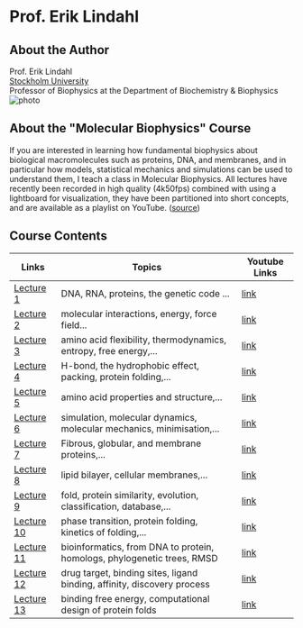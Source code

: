 # Prof. Erik Lindahl
## About the Author
Prof. Erik Lindahl  
[Stockholm University](https://www.su.se/english/profiles/erlin-1.189634?open-collapse-boxes=body-teaching)   
Professor of Biophysics at the Department of Biochemistry & Biophysics  
![photo](https://media.drugdesign.org/site/external/erik-lindahl/erik-lindhal.jpg)

## About the "Molecular Biophysics" Course
If you are interested in learning how fundamental biophysics about biological macromolecules such as proteins, DNA, and membranes, and in particular how models, statistical mechanics and simulations can be used to understand them, I teach a class in Molecular Biophysics. All lectures have recently been recorded in high quality (4k50fps) combined with using a lightboard for visualization, they have been partitioned into short concepts, and are available as a playlist on YouTube. ([source](https://www.su.se/english/profiles/erlin-1.189634?open-collapse-boxes=body-teaching))

## Course Contents

| Links                        | Topics                                                                  |  Youtube Links                                                                                         |
| ---------------------------- | ----------------------------------------------------------------------- | -------------------------------------------------------------------------------------------------------| 
| [Lecture 1](lecture-1.md)    | DNA, RNA, proteins, the genetic code ...                                |  [link](https://www.youtube.com/watch?v=TDzzvKoDOuQ&list=PLuIpgNT2hMwSeNrfxDhlayClx2PWeQxuJ&index=1)   |     
| [Lecture 2](lecture-2.md)    | molecular interactions, energy, force field...                           |  [link](https://www.youtube.com/watch?v=4uloreO4qHA&list=PLuIpgNT2hMwRksGSGTywsItac-SPNJ_qm&index=1)   |
| [Lecture 3](lecture-3.md)    | amino acid flexibility, thermodynamics, entropy, free energy,...        |  [link](https://www.youtube.com/watch?v=wpLZm3qS1PE&list=PLuIpgNT2hMwTyjpKVevMHUofykrXFtNVW&index=1)   |
| [Lecture 4](lecture-4.md)    | H-bond, the hydrophobic effect, packing, protein folding,...            |  [link](https://www.youtube.com/watch?v=-aRskm-kFhI&list=PLuIpgNT2hMwQfVZfmaQYe1TXFq98eFkkI&index=1)   |
| [Lecture 5](lecture-5.md)    | amino acid properties and structure,...                                 |  [link](https://www.youtube.com/watch?v=GJ8Cw4rlvF4&list=PLuIpgNT2hMwS1XoTpBMEB8GdY3aZ0jayq&index=1)   |
| [Lecture 6](lecture-6.md)    | simulation, molecular dynamics, molecular mechanics, minimisation,...   |  [link](https://www.youtube.com/watch?v=O3YgILmo5V8&list=PLuIpgNT2hMwRIh1uLG0sscskVLUMfJvIm&index=1)   |
| [Lecture 7](lecture-7.md)    | Fibrous, globular, and membrane proteins,...                            |  [link](https://www.youtube.com/watch?v=tDW935LuM3o&list=PLuIpgNT2hMwRmVSDBGDHL8Oye0zDZr-zU&index=1)   | 
| [Lecture 8](lecture-8.md)    | lipid bilayer, cellular membranes,...                                   |  [link](https://www.youtube.com/watch?v=Xb_mxQ-5eTk&list=PLuIpgNT2hMwRHe4Sf3J607xzhgAMmLA9G&index=1)   |
| [Lecture 9](lecture-9.md)    | fold, protein similarity, evolution, classification, database,...       |  [link](https://www.youtube.com/watch?v=nJVkwdNm_HY&list=PLuIpgNT2hMwQ_QK3XnGLOWB4fIinRjcBM&index=1)   | 
| [Lecture 10](lecture-10.md)  | phase transition, protein folding, kinetics of folding,...              |  [link](https://www.youtube.com/watch?v=yyXK58a3sCY&list=PLuIpgNT2hMwR8qu9qDhHxsw1X92_o5nHi&index=1)   |
| [Lecture 11](lecture-11.md)  | bioinformatics, from DNA to protein, homologs, phylogenetic trees, RMSD |  [link](https://www.youtube.com/watch?v=6C04LARCopo&list=PLuIpgNT2hMwRu9vrcFswzxKuPdnFtz2Xf&index=1)   |
| [Lecture 12](lecture-12.md)  | drug target, binding sites, ligand binding, affinity, discovery process |  [link](https://www.youtube.com/watch?v=h7Y9DYwvDcQ&list=PLuIpgNT2hMwTFQRSc--blleG3Hws57Azc&index=1)   |
| [Lecture 13](lecture-13.md)  | binding free energy, computational design of protein folds              |  [link](https://www.youtube.com/watch?v=rgN9noKQoVg&list=PLuIpgNT2hMwSjDCLGgU4llyf4t0fbiM_G&index=1)   |
